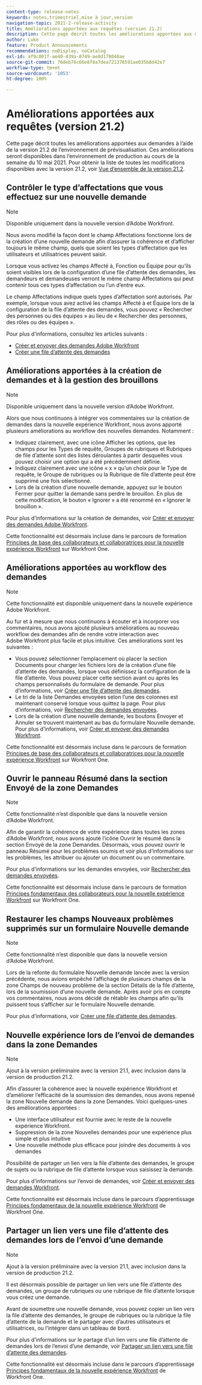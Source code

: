 ```yaml
---
content-type: release-notes
keywords: notes,trimestriel,mise à jour,version
navigation-topic: 2021-2-release-activity
title: Améliorations apportées aux requêtes (version 21.2)
description: Cette page décrit toutes les améliorations apportées aux demandes à l’aide de la version 21.2 de l’environnement de prévisualisation. Ces améliorations seront disponibles dans l’environnement de production au cours de la semaine du 10 mai 2021. Pour obtenir la liste de toutes les modifications disponibles avec la version 21.2, voir Vue d’ensemble de la version 21.2.
author: Luke
feature: Product Announcements
recommendations: noDisplay, noCatalog
exl-id: af9c801f-ae40-439a-8749-ae8d178040ae
source-git-commit: 76deb76c66e8f8a7dea721378591ae035b8d42e7
workflow-type: tm+mt
source-wordcount: '1053'
ht-degree: 100%

---
```


# Améliorations apportées aux requêtes (version 21.2)

Cette page décrit toutes les améliorations apportées aux demandes à l’aide de la version 21.2 de l’environnement de prévisualisation. Ces améliorations seront disponibles dans l’environnement de production au cours de la semaine du 10 mai 2021. Pour obtenir la liste de toutes les modifications disponibles avec la version 21.2, voir [Vue d’ensemble de la version 21.2](../../../product-announcements/product-releases/21.2-release-activity/21-2-release-overview.md).

## Contrôler le type d’affectations que vous effectuez sur une nouvelle demande

>[!NOTE]
>
>Disponible uniquement dans la nouvelle version d’Adobe Workfront.

Nous avons modifié la façon dont le champ Affectations fonctionne lors de la création d’une nouvelle demande afin d’assurer la cohérence et d’afficher toujours le même champ, quels que soient les types d’affectation que les utilisateurs et utilisatrices peuvent saisir.

Lorsque vous activez les champs Affecté à, Fonction ou Équipe pour qu’ils soient visibles lors de la configuration d’une file d’attente des demandes, les demandeurs et demandeuses verront le même champ Affectations qui peut contenir tous ces types d’affectation ou l’un d’entre eux.

Le champ Affectations indique quels types d’affectation sont autorisés. Par exemple, lorsque vous avez activé les champs Affecté à et Équipe lors de la configuration de la file d’attente des demandes, vous pouvez « Rechercher des personnes ou des équipes » au lieu de « Rechercher des personnes, des rôles ou des équipes ».

Pour plus d’informations, consultez les articles suivants :

* [Créer et envoyer des demandes Adobe Workfront](/help/quicksilver/manage-work/requests/create-requests/create-submit-requests.md)
* [Créer une file d’attente des demandes](../../../manage-work/requests/create-and-manage-request-queues/create-request-queue.md)

## Améliorations apportées à la création de demandes et à la gestion des brouillons

>[!NOTE]
>
>Disponible uniquement dans la nouvelle version d’Adobe Workfront.

Alors que nous continuons à intégrer vos commentaires sur la création de demandes dans la nouvelle expérience Workfront, nous avons apporté plusieurs améliorations au workflow des nouvelles demandes. Notamment :

* Indiquez clairement, avec une icône Afficher les options, que les champs pour les Types de requête, Groupes de rubriques et Rubriques de file d’attente sont des listes déroulantes à partir desquelles vous pouvez choisir une option qui a été précédemment définie.
* Indiquez clairement avec une icône « x » qu’un choix pour le Type de requête, le Groupe de rubriques ou la Rubrique de file d’attente peut être supprimé une fois sélectionné.
* Lors de la création d’une nouvelle demande, appuyez sur le bouton Fermer pour quitter la demande sans perdre le brouillon. En plus de cette modification, le bouton « Ignorer » a été renommé en « Ignorer le brouillon ».

Pour plus d’informations sur la création de demandes, voir [Créer et envoyer des demandes Adobe Workfront](/help/quicksilver/manage-work/requests/create-requests/create-submit-requests.md).

Cette fonctionnalité est désormais incluse dans le parcours de formation [Principes de base des collaborateurs et collaboratrices pour la nouvelle expérience Workfront](https://one.workfront.com/s/learningpath1/collaborator-fundamentals-for-the-new-workfront-experience-MCY5AMOQQTGFDVZB4ODS6TXCYE2A) sur Workfront One.

## Améliorations apportées au workflow des demandes

>[!NOTE]
>
>Cette fonctionnalité est disponible uniquement dans la nouvelle expérience Adobe Workfront.

Au fur et à mesure que nous continuons à écouter et à incorporer vos commentaires, nous avons ajouté plusieurs améliorations au nouveau workflow des demandes afin de rendre votre interaction avec Adobe Workfront plus facile et plus intuitive. Ces améliorations sont les suivantes :

* Vous pouvez sélectionner l’emplacement où placer la section Documents pour charger les fichiers lors de la création d’une file d’attente des demandes, lorsque vous définissez la configuration de la file d’attente. Vous pouvez placer cette section avant ou après les champs personnalisés du formulaire de demande. Pour plus d’informations, voir [Créer une file d’attente des demandes](../../../manage-work/requests/create-and-manage-request-queues/create-request-queue.md).
* Le tri de la liste Demandes envoyées selon l’une des colonnes est maintenant conservé lorsque vous quittez la page. Pour plus d’informations, voir [Rechercher des demandes envoyées](../../../manage-work/requests/create-requests/locate-submitted-requests.md).
* Lors de la création d’une nouvelle demande, les boutons Envoyer et Annuler se trouvent maintenant au bas du formulaire Nouvelle demande. Pour plus d’informations, voir [Créer et envoyer des demandes Workfront](/help/quicksilver/manage-work/requests/create-requests/create-submit-requests.md).

Cette fonctionnalité est désormais incluse dans le parcours de formation [Principes de base des collaborateurs et collaboratrices pour la nouvelle expérience Workfront](https://one.workfront.com/s/learningpath1/collaborator-fundamentals-for-the-new-workfront-experience-MCY5AMOQQTGFDVZB4ODS6TXCYE2A) sur Workfront One.

## Ouvrir le panneau Résumé dans la section Envoyé de la zone Demandes

>[!NOTE]
>
>Cette fonctionnalité n’est disponible que dans la nouvelle version d’Adobe Workfront.

Afin de garantir la cohérence de votre expérience dans toutes les zones d’Adobe Workfront, nous avons ajouté l’icône Ouvrir le résumé dans la section Envoyé de la zone Demandes. Désormais, vous pouvez ouvrir le panneau Résumé pour les problèmes soumis et voir plus d’informations sur les problèmes, les attribuer ou ajouter un document ou un commentaire.

Pour plus d’informations sur les demandes envoyées, voir [Rechercher des demandes envoyées](../../../manage-work/requests/create-requests/locate-submitted-requests.md).

Cette fonctionnalité est désormais incluse dans le parcours de formation [Principes fondamentaux des collaborateurs pour la nouvelle expérience Workfront](https://one.workfront.com/s/learningpath1/collaborator-fundamentals-for-the-new-workfront-experience-MCY5AMOQQTGFDVZB4ODS6TXCYE2A) sur Workfront One.

## Restaurer les champs Nouveaux problèmes supprimés sur un formulaire Nouvelle demande

>[!NOTE]
>
>Cette fonctionnalité n’est disponible que dans la nouvelle version d’Adobe Workfront.

Lors de la refonte du formulaire Nouvelle demande lancée avec la version précédente, nous avions empêché l’affichage de plusieurs champs de la zone Champs de nouveau problème de la section Détails de la file d’attente, lors de la soumission d’une nouvelle demande. Après avoir pris en compte vos commentaires, nous avons décidé de rétablir les champs afin qu’ils puissent tous s’afficher sur le formulaire Nouvelle demande.

Pour plus d’informations, voir [Créer une file d’attente des demandes](../../../manage-work/requests/create-and-manage-request-queues/create-request-queue.md).

## Nouvelle expérience lors de l’envoi de demandes dans la zone Demandes

>[!NOTE]
>
>Ajout à la version préliminaire avec la version 21.1, avec inclusion dans la version de production 21.2.

Afin d’assurer la cohérence avec la nouvelle expérience Workfront et d’améliorer l’efficacité de la soumission des demandes, nous avons repensé la zone Nouvelle demande dans la zone Demandes. Voici quelques-unes des améliorations apportées :

* Une interface utilisateur est fournie avec le reste de la nouvelle expérience Workfront.
* Suppression de la zone Nouvelles demandes pour une expérience plus simple et plus intuitive
* Une nouvelle méthode plus efficace pour joindre des documents à vos demandes

Possibilité de partager un lien vers la file d’attente des demandes, le groupe de sujets ou la rubrique de file d’attente lorsque vous saisissez la demande.

Pour plus d’informations sur l’envoi de demandes, voir [Créer et envoyer des demandes Workfront](/help/quicksilver/manage-work/requests/create-requests/create-submit-requests.md).

Cette fonctionnalité est désormais incluse dans le parcours d’apprentissage [Principes fondamentaux de la nouvelle expérience Workfront](https://one.workfront.com/s/learningpath1/collaborator-fundamentals-for-the-new-workfront-experience-MCY5AMOQQTGFDVZB4ODS6TXCYE2A) de Workfront One.

## Partager un lien vers une file d’attente des demandes lors de l’envoi d’une demande

>[!NOTE]
>
>Ajout à la version préliminaire avec la version 21.1, avec inclusion dans la version de production 21.2.

Il est désormais possible de partager un lien vers une file d’attente des demandes, un groupe de rubriques ou une rubrique de file d’attente lorsque vous créez une demande.

Avant de soumettre une nouvelle demande, vous pouvez copier un lien vers la file d’attente des demandes, le groupe de rubriques ou la rubrique la file d’attente de la demande et le partager avec d’autres utilisateurs et utilisatrices, ou l’intégrer dans un tableau de bord.

Pour plus d’informations sur le partage d’un lien vers une file d’attente de demandes lors de l’envoi d’une demande, voir [Partager un lien vers une file d’attente des demandes](../../../manage-work/requests/create-requests/share-link-to-request-queue.md).

Cette fonctionnalité est désormais incluse dans le parcours d’apprentissage [Principes fondamentaux de la nouvelle expérience Workfront](https://one.workfront.com/s/learningpath1/collaborator-fundamentals-for-the-new-workfront-experience-MCY5AMOQQTGFDVZB4ODS6TXCYE2A) de Workfront One.

